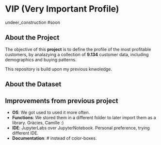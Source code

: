 # VIP (Very Important Profile)

undeer_construction #soon

## About the Project
The objective of this **project** is to define the profile of the most profitable customers, by analazying a collection of **9.134** customer data, including demographics and buying patterns.

This repository is build upon my previous knwoledge.

## About the Dataset

## Improvements from previous project
* **OS**: We got used to used it more often.
* **Functions**: We stored them in a different folder to later import them as a library. Gràcies, Camille :)
* **IDE**: JupyterLabs over JupyterNotebook. Personal preference, trying different IDE.
* **Documentation**: # instead of color-boxes.
